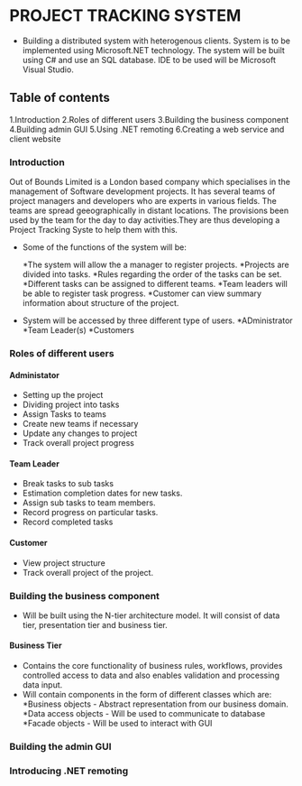 # PROJECT TRACKING SYSTEM

- Building a distributed system with heterogenous clients. System is to be implemented using Microsoft.NET technology. The system will be built using C# and use an SQL database. IDE to be used will be Microsoft Visual Studio.

## Table of contents

1.Introduction
2.Roles of different users
3.Building the business component
4.Building admin GUI
5.Using .NET remoting
6.Creating a web service and client website

### Introduction

Out of Bounds Limited is a London based company which specialises in the management of Software development projects. It has several teams of project managers and developers who are experts in various fields. The teams are spread geeographically in distant locations. The provisions been used by the team for the day to day activities.They are thus developing a Project Tracking Syste to help them with this.

- Some of the functions of the system will be:

  *The system will allow the a manager to register projects.
  *Projects are divided into tasks.
  *Rules regarding the order of the tasks can be set.
  *Different tasks can be assigned to different teams.
  *Team leaders will be able to register task progress.
  *Customer can view summary information about structure of the project.

- System will be accessed by three different type of users.
    *ADministrator
    *Team Leader(s)
    *Customers

### Roles of different users

#### Administator

- Setting up the project
- Dividing project into tasks
- Assign Tasks to teams
- Create new teams if necessary
- Update any changes to project
- Track overall project progress

#### Team Leader

- Break tasks to sub tasks
- Estimation completion dates for new tasks.
- Assign sub tasks to team members.
- Record progress on particular tasks.
- Record completed tasks

#### Customer

- View project structure
- Track overall project of the project.

### Building the business component

- Will be built using the N-tier architecture model. It will consist of data tier, presentation tier and business tier.

#### Business Tier

- Contains the core functionality of business rules, workflows, provides controlled access to data and also enables validation and processing data input.
- Will contain components in the form of different classes which are:
  *Business objects - Abstract representation from our business domain.
  *Data access objects - Will be used to communicate to database
  *Facade objects - Will be used to interact with GUI

### Building the admin GUI

### Introducing .NET remoting

